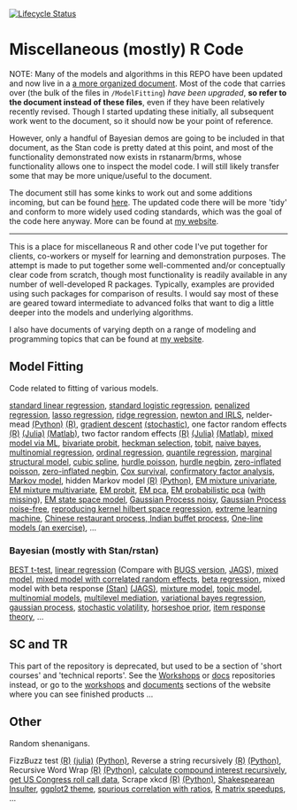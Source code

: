 

[![Lifecycle Status](https://img.shields.io/badge/lifecycle-superseded-blue.svg)](https://www.tidyverse.org/lifecycle/)

Miscellaneous (mostly) R Code
====================

NOTE: Many of the models and algorithms in this REPO have been updated and now live in a [a more organized document](https://m-clark.github.io/models-by-example/).  Most of the code that carries over (the bulk of the files in `/ModelFitting`) *have been upgraded*, **so refer to the document instead of these files**, even if they have been relatively recently revised.  Though I started updating these initially, all subsequent work went to the document, so it should now be your point of reference.

However, only a handful of Bayesian demos are going to be included in that document, as the Stan code is pretty dated at this point, and most of the functionality demonstrated now exists in rstanarm/brms, whose functionality allows one to inspect the model code.  I will still likely transfer some that may be more unique/useful to the document.

The document still has some kinks to work out and some additions incoming, but can be found [here](https://m-clark.github.io/models-by-example/).  The updated code there will be more 'tidy' and conform to more widely used coding standards, which was the goal of the code here anyway.  More can be found at [my website](https://m-clark.github.io).


----

This is a place for miscellaneous R and other code I've put together for clients, co-workers or myself for learning and demonstration purposes. The attempt is made to put together some well-commented and/or conceptually clear code from scratch, though most functionality is readily available in any number of well-developed R packages.  Typically, examples are provided using such packages for comparison of results.  I would say most of these are geared toward intermediate to advanced folks that want to dig a little deeper into the models and underlying algorithms.

I also have documents of varying depth on a range of modeling and programming topics that can be found at [my website](https://m-clark.github.io).


Model Fitting
-------------

Code related to fitting of various models. 

[standard linear regression](https://github.com/m-clark/Miscellaneous-R-Code/blob/master/ModelFitting/standard_lm.R), 
[standard logistic regression](https://github.com/m-clark/Miscellaneous-R-Code/blob/master/ModelFitting/standard_logistic.R), 
[penalized regression](https://github.com/m-clark/Miscellaneous-R-Code/blob/master/ModelFitting/penalized_ML.R), 
[lasso regression](https://github.com/m-clark/Miscellaneous-R-Code/blob/master/ModelFitting/lasso.R),
[ridge regression](https://github.com/m-clark/Miscellaneous-R-Code/blob/master/ModelFitting/ridge.R),
[newton and IRLS](https://github.com/m-clark/Miscellaneous-R-Code/blob/master/ModelFitting/newton_irls.R),
nelder-mead [(Python)](https://github.com/m-clark/Miscellaneous-R-Code/blob/master/ModelFitting/nelder_mead.py) [(R)](https://github.com/m-clark/Miscellaneous-R-Code/blob/master/ModelFitting/nelder_mead.R),
[gradient descent](https://github.com/m-clark/Miscellaneous-R-Code/blob/master/ModelFitting/gradient_descent.R) [(stochastic)](https://github.com/m-clark/Miscellaneous-R-Code/blob/master/ModelFitting/stochastic_gradient_descent.R), 
one factor random effects [(R)](https://github.com/m-clark/Miscellaneous-R-Code/blob/master/ModelFitting/Mixed%20Models/one_factor_RE.R) 
[(Julia)](https://github.com/m-clark/Miscellaneous-R-Code/blob/master/ModelFitting/Mixed%20Models/one_factor_RE.jl) 
[(Matlab)](https://github.com/m-clark/Miscellaneous-R-Code/blob/master/ModelFitting/Mixed%20Models/one_factor_RE.m), 
two factor random effects [(R)](https://github.com/m-clark/Miscellaneous-R-Code/blob/master/ModelFitting/Mixed%20Models/twofactorRE.R) 
[(Julia)](https://github.com/m-clark/Miscellaneous-R-Code/blob/master/ModelFitting/Mixed%20Models/twofactorRE.jl) 
[(Matlab)](https://github.com/m-clark/Miscellaneous-R-Code/blob/master/ModelFitting/Mixed%20Models/twofactorRE.m), 
[mixed model via ML](https://m-clark.github.io/docs/mixedModels/mixedModelML.html),
[bivariate probit](https://github.com/m-clark/Miscellaneous-R-Code/blob/master/ModelFitting/bivariateProbit.R),
[heckman selection](https://github.com/m-clark/Miscellaneous-R-Code/blob/master/ModelFitting/heckman_selection.R),
[tobit](https://github.com/m-clark/Miscellaneous-R-Code/blob/master/ModelFitting/tobit.R),
[naive bayes](https://github.com/m-clark/Miscellaneous-R-Code/blob/master/ModelFitting/naivebayes.R),
[multinomial regression](https://github.com/m-clark/Miscellaneous-R-Code/blob/master/ModelFitting/multinomial.R),
[ordinal regression](https://github.com/m-clark/Miscellaneous-R-Code/blob/master/ModelFitting/ordinal_regression.R),
[quantile regression](http://htmlpreview.github.io/?https://github.com/m-clark/Miscellaneous-R-Code/blob/master/ModelFitting/quantileRegression.html),
[marginal structural model](https://github.com/m-clark/Miscellaneous-R-Code/blob/master/ModelFitting/ipw.R),
[cubic spline](https://github.com/m-clark/Miscellaneous-R-Code/blob/master/ModelFitting/cubicsplines.R), 
[hurdle poisson](https://github.com/m-clark/Miscellaneous-R-Code/blob/master/ModelFitting/hurdle.R), 
[hurdle negbin](https://github.com/m-clark/Miscellaneous-R-Code/blob/master/ModelFitting/hurdle.R), 
[zero-inflated poisson](https://github.com/m-clark/Miscellaneous-R-Code/blob/master/ModelFitting/poiszeroinfl.R), 
[zero-inflated negbin](https://github.com/m-clark/Miscellaneous-R-Code/blob/master/ModelFitting/NBzeroinfl.R), 
[Cox survival](https://github.com/m-clark/Miscellaneous-R-Code/blob/master/ModelFitting/survivalCox.R),
[confirmatory factor analysis](https://github.com/m-clark/Miscellaneous-R-Code/blob/master/ModelFitting/cfa_ml.R),
[Markov model](https://github.com/m-clark/Miscellaneous-R-Code/blob/master/ModelFitting/markov_model.R),
hidden Markov model [(R)](https://github.com/m-clark/Miscellaneous-R-Code/blob/master/ModelFitting/hmm_viterbi.R)
[(Python)](https://github.com/m-clark/Miscellaneous-R-Code/blob/master/ModelFitting/hmm_viterbi.py),
[EM mixture univariate](https://github.com/m-clark/Miscellaneous-R-Code/blob/master/ModelFitting/EM%20Examples/EM%20Mixture.R),
[EM mixture multivariate](https://github.com/m-clark/Miscellaneous-R-Code/blob/master/ModelFitting/EM%20Examples/EM%20Mixture%20MV.R),
[EM probit](https://github.com/m-clark/Miscellaneous-R-Code/blob/master/ModelFitting/EM%20Examples/EM%20algorithm%20for%20probit%20example.R),
[EM pca](https://github.com/m-clark/Miscellaneous-R-Code/blob/master/ModelFitting/EM%20Examples/EM%20for%20pca.R),
[EM probabilistic pca](https://github.com/m-clark/Miscellaneous-R-Code/blob/master/ModelFitting/EM%20Examples/EM%20algorithm%20for%20ppca.R) ([with missing](https://github.com/m-clark/Miscellaneous-R-Code/blob/master/ModelFitting/EM%20Examples/EM%20algorithm%20for%20ppca%20with%20missing.R)),
[EM state space model](https://github.com/m-clark/Miscellaneous-R-Code/blob/master/ModelFitting/EM%20Examples/EM%20for%20state%20space%20unobserved%20components.R),
[Gaussian Process noisy](https://github.com/m-clark/Miscellaneous-R-Code/blob/master/ModelFitting/gp%20Examples/gaussianprocessNoisy.R),
[Gaussian Process noise-free](https://github.com/m-clark/Miscellaneous-R-Code/blob/master/ModelFitting/gp%20Examples/gaussianprocessNoiseFree.R), 
[reproducing kernel hilbert space regression](https://github.com/m-clark/Miscellaneous-R-Code/blob/master/ModelFitting/RKHSReg/RKHSReg.md), 
[extreme learning machine](https://github.com/m-clark/Miscellaneous-R-Code/blob/master/ModelFitting/elm.R),
[Chinese restaurant process, Indian buffet process](https://github.com/m-clark/Miscellaneous-R-Code/blob/master/ModelFitting/crp.R), 
[One-line models (an exercise)](https://github.com/m-clark/Miscellaneous-R-Code/blob/master/ModelFitting/one_line_models.R),
...


### Bayesian (mostly with Stan/rstan)

[BEST t-test](https://github.com/m-clark/Miscellaneous-R-Code/blob/master/ModelFitting/Bayesian/rstant_testBEST.R),
[linear regression](https://github.com/m-clark/Miscellaneous-R-Code/blob/master/ModelFitting/Bayesian/rstan_linregwithprior.R)
(Compare with [BUGS version](https://github.com/m-clark/Miscellaneous-R-Code/blob/master/ModelFitting/Bayesian/bugs_linreg.R), [JAGS](https://github.com/m-clark/Miscellaneous-R-Code/blob/master/ModelFitting/Bayesian/jags_linreg.R)),
[mixed model](https://github.com/m-clark/Miscellaneous-R-Code/blob/master/ModelFitting/Bayesian/rstan_MixedModelSleepstudy.R), 
[mixed model with correlated random effects](https://github.com/m-clark/Miscellaneous-R-Code/blob/master/ModelFitting/Bayesian/rstan_MixedModelSleepstudy_withREcorrelation.R), 
[beta regression](https://github.com/m-clark/Miscellaneous-R-Code/blob/master/ModelFitting/Bayesian/rstanBetaRegression.R),
mixed model with beta response [(Stan)](https://github.com/m-clark/Miscellaneous-R-Code/blob/master/ModelFitting/Bayesian/rstan_MixedModelBetaRegression.R) [(JAGS)](https://github.com/m-clark/Miscellaneous-R-Code/blob/master/ModelFitting/Bayesian/jags_MixedModelBetaRegression.R),
[mixture model](https://github.com/m-clark/Miscellaneous-R-Code/blob/master/ModelFitting/Bayesian/rstan_MixtureModel.R),
[topic model](https://github.com/m-clark/Miscellaneous-R-Code/blob/master/ModelFitting/Bayesian/topicModelgibbs.R),
[multinomial models](https://github.com/m-clark/Miscellaneous-R-Code/blob/master/ModelFitting/Bayesian/multinomial),
[multilevel mediation](https://github.com/m-clark/Miscellaneous-R-Code/blob/master/ModelFitting/Bayesian/rstan_multilevelMediation.R), 
[variational bayes regression](https://github.com/m-clark/Miscellaneous-R-Code/blob/master/ModelFitting/Bayesian/variationalBayesRegression.Rmd), 
[gaussian process](https://github.com/m-clark/Miscellaneous-R-Code/blob/master/ModelFitting//gp%20Examples/gaussianProcessStan.Rmd),
[stochastic volatility](https://github.com/m-clark/Miscellaneous-R-Code/blob/master/ModelFitting/Bayesian/stochasticVolatility.R),
[horseshoe prior](https://github.com/m-clark/Miscellaneous-R-Code/blob/master/ModelFitting/Bayesian/horseshoe/README.md),
[item response theory](https://github.com/m-clark/Miscellaneous-R-Code/blob/master/ModelFitting/Bayesian/StanBugsJags/IRT_models), ...


SC and TR
---------

This part of the repository is deprecated, but used to be a section of 'short courses' and 'technical reports'.  See the [Workshops](https://github.com/m-clark/Workshops) or [docs](https://github.com/m-clark/docs) repositories instead, or go to the [workshops](http://m-clark.github.io/workshops/) and [documents](http://m-clark.github.io/documents/) sections of the website where you can see finished products ...


Other
-----

Random shenanigans.

FizzBuzz test [(R)](https://github.com/m-clark/Miscellaneous-R-Code/blob/master/Other/fizzbuzz.R) [(julia)](https://github.com/m-clark/Miscellaneous-R-Code/blob/master/Other/fizzbuzz.jl) [(Python)](https://github.com/m-clark/Miscellaneous-R-Code/blob/master/Other/fizzbuzz.py),
Reverse a string recursively [(R)](https://github.com/m-clark/Miscellaneous-R-Code/blob/master/Other/Programming_Shenanigans/stringReverseRecursively.R) [(Python)](https://github.com/m-clark/Miscellaneous-R-Code/blob/master/Other/Programming_Shenanigans/stringReverseRecursively.py),
Recursive Word Wrap [(R)](https://github.com/m-clark/Miscellaneous-R-Code/blob/master/Other/Programming_Shenanigans/wordWrap.R) [(Python)](https://github.com/m-clark/Miscellaneous-R-Code/blob/master/Other/Programming_Shenanigans/wordWrap.py),
[calculate compound interest recursively](https://github.com/m-clark/Miscellaneous-R-Code/blob/master/Other/Programming_Shenanigans/compound.R),
[get US Congress roll call data](https://github.com/m-clark/Miscellaneous-R-Code/blob/master/Other/getRollCall.R),
Scrape xkcd [(R)](https://github.com/m-clark/Miscellaneous-R-Code/blob/master/Other/xkcdscrape.R) [(Python)](https://github.com/m-clark/Miscellaneous-R-Code/blob/master/Other/xkcdscrape.py), 
[Shakespearean Insulter](https://github.com/m-clark/Miscellaneous-R-Code/blob/master/Other/shakespeareanInsulter.R), 
[ggplot2 theme](https://github.com/m-clark/Miscellaneous-R-Code/blob/master/Other/ggtheme.R),
[spurious correlation with ratios](https://github.com/m-clark/Miscellaneous-R-Code/blob/master/Other/spuriousCorrelationwithRatios.R),
[R matrix speedups](https://github.com/m-clark/Miscellaneous-R-Code/blob/master/Other/Programming_Shenanigans/matrixOperations.md), ...



